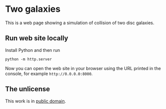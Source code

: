 # Two galaxies

This is a web page showing a simulation of collision of two disc galaxies.

## Run web site locally

Install Python and then run

```
python -m http.server
```

Now you can open the web site in your browser using the URL printed in the console, for example `http://0.0.0.0:8000`.


## The unlicense

This work is in [public domain](LICENSE).
